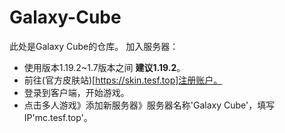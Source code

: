# Galaxy-Cube
此处是Galaxy Cube的仓库。
加入服务器：
- 使用版本1.19.2~1.7版本之间  **建议1.19.2**。
- 前往(官方皮肤站)[https://skin.tesf.top]注册账户。
- 登录到客户端，开始游戏。
- 点击多人游戏》添加新服务器》服务器名称'Galaxy Cube'，填写IP'mc.tesf.top'。
